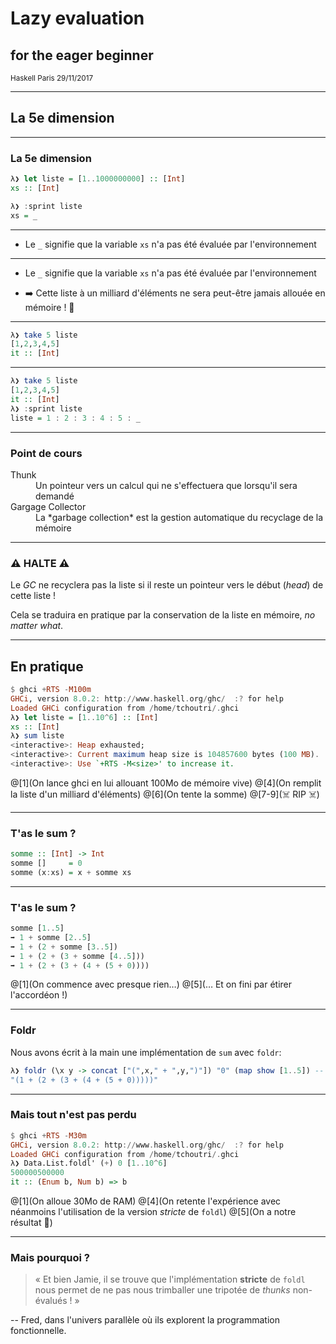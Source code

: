 # Lazy evaluation
## for the eager beginner

<small>Haskell Paris 29/11/2017</small>

---

## La 5e dimension

---

### La 5e dimension

```Haskell
λ❯ let liste = [1..1000000000] :: [Int]
xs :: [Int]

λ❯ :sprint liste 
xs = _

```
---
* Le `_` signifie que la variable `xs` n'a pas été évaluée par l'environnement
---
* Le `_` signifie que la variable `xs` n'a pas été évaluée par l'environnement

* ➡️ Cette liste à un milliard d'éléments ne sera peut-être jamais allouée en mémoire ! 🎉
---
```Haskell
λ❯ take 5 liste
[1,2,3,4,5]
it :: [Int]
```

---

```Haskell
λ❯ take 5 liste
[1,2,3,4,5]
it :: [Int]
λ❯ :sprint liste
liste = 1 : 2 : 3 : 4 : 5 : _
```
---

### Point de cours

<dl>
<dt>Thunk</dt>
  <dd>Un pointeur vers un calcul qui ne s'effectuera que lorsqu'il sera demandé</dd>
<dt>Gargage Collector</dt>
  <dd>La *garbage collection* est la gestion automatique du recyclage de la mémoire</dd>
</dl>

---
### ⚠️ HALTE ⚠️

Le *GC* ne recyclera pas la liste si il reste un pointeur vers le début (*head*) de cette liste !

Cela se traduira en pratique par la conservation de la liste en mémoire, *no matter what*.

---

## En pratique

```Haskell
$ ghci +RTS -M100m
GHCi, version 8.0.2: http://www.haskell.org/ghc/  :? for help
Loaded GHCi configuration from /home/tchoutri/.ghci
λ❯ let liste = [1..10^6] :: [Int]
xs :: [Int]
λ❯ sum liste
<interactive>: Heap exhausted;
<interactive>: Current maximum heap size is 104857600 bytes (100 MB).
<interactive>: Use `+RTS -M<size>' to increase it.
```
@[1](On lance ghci en lui allouant 100Mo de mémoire vive)
@[4](On remplit la liste d'un milliard d'éléments)
@[6](On tente la somme)
@[7-9](☠️ RIP ☠️)

---

### T'as le sum ?

```Haskell
somme :: [Int] -> Int
somme []     = 0
somme (x:xs) = x + somme xs
```
---

### T'as le sum ?

```Haskell
somme [1..5]
➡️ 1 + somme [2..5]
➡️ 1 + (2 + somme [3..5])
➡️ 1 + (2 + (3 + somme [4..5]))
➡️ 1 + (2 + (3 + (4 + (5 + 0))))
```

@[1](On commence avec presque rien…)
@[5](… Et on fini par étirer l'accordéon !)

---

### Foldr

Nous avons écrit à la main une implémentation de `sum` avec `foldr`:  

```Haskell
λ❯ foldr (\x y -> concat ["(",x," + ",y,")"]) "0" (map show [1..5]) -- piqué de chez Wikipédia!
"(1 + (2 + (3 + (4 + (5 + 0)))))"
```

---

### Mais tout n'est pas perdu

```Haskell
$ ghci +RTS -M30m
GHCi, version 8.0.2: http://www.haskell.org/ghc/  :? for help
Loaded GHCi configuration from /home/tchoutri/.ghci
λ❯ Data.List.foldl' (+) 0 [1..10^6]
500000500000
it :: (Enum b, Num b) => b
```
@[1](On alloue 30Mo de RAM)
@[4](On retente l'expérience avec néanmoins l'utilisation de la version *stricte* de `foldl`)
@[5](On a notre résultat 🎉)

---

### Mais pourquoi ?

>« Et bien Jamie, il se trouve que l'implémentation <b>stricte</b> de `foldl` nous permet
>de ne pas nous trimballer une tripotée de *thunks* non-évalués ! »

-- Fred, dans l'univers parallèle où ils explorent la programmation fonctionnelle.

